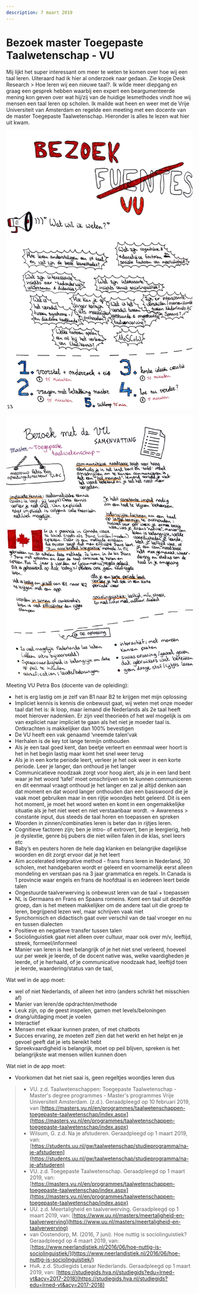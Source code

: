 ```yaml
---
description: 7 maart 2019
---
```


# Bezoek master Toegepaste Taalwetenschap - VU

Mij lijkt het super interessant om meer te weten te komen over hoe wij een taal leren. Uiteraard had ik hier al onderzoek naar gedaan. Zie kopje Desk Research &gt; Hoe leren wij een nieuwe taal?. Ik wilde meer diepgang en graag een gesprek hebben waarbij een expert een beargumenteerde mening kon geven over wat hij/zij van de huidige lesmethodes vindt hoe wij mensen een taal leren op scholen. Ik mailde wat heen en weer met de Vrije Universiteit van Amsterdam en regelde een meeting met een docente van de master Toegepaste Taalwetenschap. Hieronder is alles te lezen wat hier uit kwam.

![](../../.gitbook/assets/scan-7-may-2019-4-18-1.jpg)

![](../../.gitbook/assets/scan-7-may-2019-4-19-1.jpg)

  
Meeting VU Petra Bos \(docente van de opleiding\):

* het is erg lastig om je zelf van B1 naar B2 te krijgen met mijn oplossing
* Impliciet kennis is kennis die onbewust gaat, wij weten met onze moeder taal dat het is: ik loop, maar iemand die Nederlands als 2e taal heeft moet hierover nadenken. Er zijn veel theorieën of het wel mogelijk is om van expliciet naar impliciet te gaan als het niet je moeder taal is. Ontkrachten is makkelijker dan 100% bevestigen
* De VU heeft een vak genaamd ‘vreemde talen’vak
* Herhalen is de key tot lange termijn onthouden
* Als je een taal goed kent, dan beetje verleert en eenmaal weer hoort is het in het begin lastig maar komt het snel weer terug
* Als je in een korte periode leert, verleer je het ook weer in een korte periode. Leer je langer, dan onthoud je het langer
* Communicatieve noodzaak zorgt voor hoog alert, als je in een land bent waar je het woord ‘tafel’ moet omschrijven om te kunnen communiceren en dit eenmaal vraagt onthoud je het langer en zal je altijd denken aan dat moment en dat woord langer onthouden dan een basiswoord die je vaak moet gebruiken maar in een rijtje woordjes hebt geleerd. Dit is een hot moment, je moet het woord weten en komt in een ongemakkelijke situatie als je het niet weet en niet verstaanbaar wordt. -&gt; Awareness &gt; constante input, dus steeds de taal horen en toepassen en spreken
* Woorden in zinnen/combinaties leren is beter dan in rijtjes leren.
* Cognitieve factoren zijn; ben je intro- of extrovert, ben je leergierig, heb je dyslextie, genre bij pubers die niet willen falen in de klas, snel leers etc
* Baby’s en peuters horen de hele dag klanken en belangrijke dagelijkse woorden en dit zorgt ervoor dat je het leert
* Aim accelerated integrative method - frans frans leren in Nederland, 30 scholen, met handgebaren wordt er geleerd en voornamelijk eerst alleen mondeling en verstaan pas na 3 jaar grammatica en regels. In Canada is 1 provincie waar engels en frans de hoofdtaal is en iedereen leert beide talen
* Ongestuurde taalverwerving is onbewust leren van de taal + toepassen
* NL is Germaans en Frans en Spaans romeins. Komt een taal uit dezelfde groep, dan is het meteen makkelijker om de andere taal uit die groep te leren, begrijpend lezen wel, maar schrijven vaak niet
* Synchornisch en didactisch gaat over verschil van de taal vroeger en nu en tussen dialecten
* Positieve en negatieve transfer tussen talen
* Sociolinguistiek gaat niet alleen over cultuur, maar ook over m/v, leeftijd, streek, formeel/informeel
* Manier van leren is heel belangrijk of je het niet snel verleerd, hoeveel uur per week je leerde, of de docent native was, welke vaardigheden je leerde, of je herhaald, of je communicative noodzaak had, leeftijd toen je leerde, waardering/status van de taal,

Wat wel in de app moet:

* wel of niet Nederlands, of alleen het intro \(anders schrikt het misschien af\)
* Manier van leren/de opdrachten/methode
* Leuk zijn, op de geest inspelen, gamen met levels/beloningen
* drang/uitdaging moet je voelen
* Interactief
* Mensen met elkaar kunnen praten, of met chatbots
* Succes ervaring, ze moeten zelf zien dat het werkt en het helpt en je gevoel geeft dat je iets bereikt hebt
* Spreekvaardigheid is belangrijk, moet op peil blijven, spreken is het belangrijkste wat mensen willen kunnen doen 

Wat niet in de app moet:

* Voorkomen dat het niet saai is, geen regeltjes woordjes leren dus 

> * VU. z.d. Taalwetenschappen: Toegepaste Taalwetenschap - Master's degree programmes - Master's programmes Vrije Universiteit Amsterdam. \(z.d.\). Geraadpleegd op 10 februari 2019, van [https://masters.vu.nl/en/programmes/taalwetenschappen-toegepaste-taalwetenschap/index.aspx](https://masters.vu.nl/en/programmes/taalwetenschappen-toegepaste-taalwetenschap/index.aspx)
> * Wilsum, G. z.d. Na je afstuderen. Geraadpleegd op 1 maart 2019, van: [https://students.uu.nl/gw/taalwetenschap/studieprogramma/na-je-afstuderen](https://students.uu.nl/gw/taalwetenschap/studieprogramma/na-je-afstuderen)
> * VU. z.d. Toegepaste Taalwetenschap. Geraadpleegd op 1 maart 2019, van: [https://masters.vu.nl/en/programmes/taalwetenschappen-toegepaste-taalwetenschap/index.aspx](https://masters.vu.nl/en/programmes/taalwetenschappen-toegepaste-taalwetenschap/index.aspx)
> * UU. z.d. Meertaligheid en taalverwerving. Geraadpleegd op 1 maart 2019, van: [https://www.uu.nl/masters/meertaligheid-en-taalverwerving](https://www.uu.nl/masters/meertaligheid-en-taalverwerving)
> * van Oostendorp, M. \(2016, 7 juni\). Hoe nuttig is sociolinguistiek? Geraadpleegd op 4 maart 2019, van: [https://www.neerlandistiek.nl/2016/06/hoe-nuttig-is-sociolinguistiek/](https://www.neerlandistiek.nl/2016/06/hoe-nuttig-is-sociolinguistiek/)
> * HvA. z.d. Studiegids Leraar Nederlands. Geraadpleegd op 1 maart 2019, van: [https://studiegids.hva.nl/studiegids?edu=lrned-vt&acy=2017-2018](https://studiegids.hva.nl/studiegids?edu=lrned-vt&acy=2017-2018)

